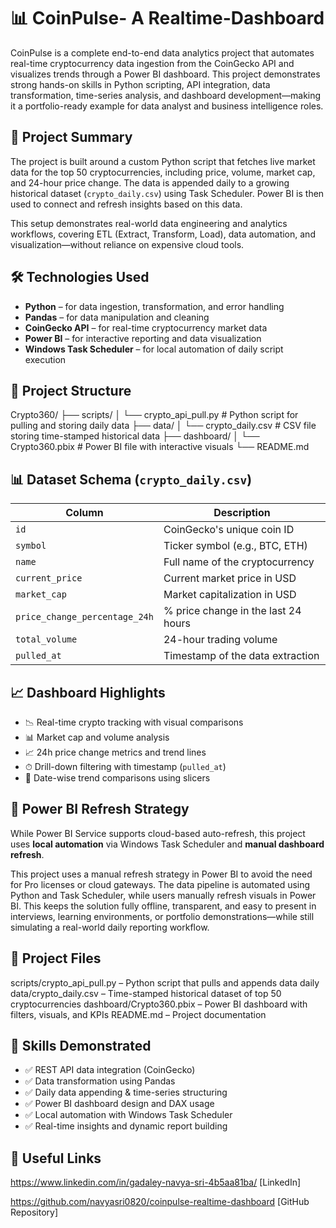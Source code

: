 # 📊 CoinPulse- A Realtime-Dashboard

CoinPulse is a complete end-to-end data analytics project that automates real-time cryptocurrency data ingestion from the CoinGecko API and visualizes trends through a Power BI dashboard. This project demonstrates strong hands-on skills in Python scripting, API integration, data transformation, time-series analysis, and dashboard development—making it a portfolio-ready example for data analyst and business intelligence roles.

## 🚀 Project Summary

The project is built around a custom Python script that fetches live market data for the top 50 cryptocurrencies, including price, volume, market cap, and 24-hour price change. The data is appended daily to a growing historical dataset (`crypto_daily.csv`) using Task Scheduler. Power BI is then used to connect and refresh insights based on this data.

This setup demonstrates real-world data engineering and analytics workflows, covering ETL (Extract, Transform, Load), data automation, and visualization—without reliance on expensive cloud tools.

## 🛠 Technologies Used

- **Python** – for data ingestion, transformation, and error handling
- **Pandas** – for data manipulation and cleaning
- **CoinGecko API** – for real-time cryptocurrency market data
- **Power BI** – for interactive reporting and data visualization
- **Windows Task Scheduler** – for local automation of daily script execution

## 📂 Project Structure
Crypto360/
├── scripts/
│   └── crypto_api_pull.py           # Python script for pulling and storing daily data
├── data/
│   └── crypto_daily.csv             # CSV file storing time-stamped historical data
├── dashboard/
│   └── Crypto360.pbix               # Power BI file with interactive visuals
└── README.md

## 📊 Dataset Schema (`crypto_daily.csv`)

| Column                        | Description                                  |
|------------------------------|----------------------------------------------|
| `id`                         | CoinGecko's unique coin ID                   |
| `symbol`                     | Ticker symbol (e.g., BTC, ETH)               |
| `name`                       | Full name of the cryptocurrency              |
| `current_price`              | Current market price in USD                  |
| `market_cap`                 | Market capitalization in USD                 |
| `price_change_percentage_24h`| % price change in the last 24 hours          |
| `total_volume`               | 24-hour trading volume                       |
| `pulled_at`                  | Timestamp of the data extraction             |

## 📈 Dashboard Highlights

- 📉 Real-time crypto tracking with visual comparisons
- 📊 Market cap and volume analysis
- 📈 24h price change metrics and trend lines
- ⏱ Drill-down filtering with timestamp (`pulled_at`)
- 📅 Date-wise trend comparisons using slicers

## 🔁 Power BI Refresh Strategy

While Power BI Service supports cloud-based auto-refresh, this project uses **local automation** via Windows Task Scheduler and **manual dashboard refresh**.

This project uses a manual refresh strategy in Power BI to avoid the need for Pro licenses or cloud gateways. The data pipeline is automated using Python and Task Scheduler, while users manually refresh visuals in Power BI. This keeps the solution fully offline, transparent, and easy to present in interviews, learning environments, or portfolio demonstrations—while still simulating a real-world daily reporting workflow.

## 📂 Project Files
scripts/crypto_api_pull.py – Python script that pulls and appends data daily
data/crypto_daily.csv – Time-stamped historical dataset of top 50 cryptocurrencies
dashboard/Crypto360.pbix – Power BI dashboard with filters, visuals, and KPIs
README.md – Project documentation

## 💼 Skills Demonstrated

- ✅ REST API data integration (CoinGecko)
- ✅ Data transformation using Pandas
- ✅ Daily data appending & time-series structuring
- ✅ Power BI dashboard design and DAX usage
- ✅ Local automation with Windows Task Scheduler
- ✅ Real-time insights and dynamic report building

## 📎 Useful Links
https://www.linkedin.com/in/gadaley-navya-sri-4b5aa81ba/ [LinkedIn]

https://github.com/navyasri0820/coinpulse-realtime-dashboard [GitHub Repository]

